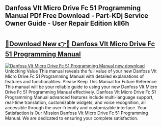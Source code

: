 ## Danfoss Vlt Micro Drive Fc 51 Programming Manual PDf Free Download - Part-KDj Service Owner Guide - User Repair Edition kIl6h

# <h2><a href="http://bc39229.oget.top/?id=Danfoss+Vlt+Micro+Drive+Fc+51+Programming+Manual">🔗Download New 👉🔴 Danfoss Vlt Micro Drive Fc 51 Programming Manual</a></h2>

[![Danfoss Vlt Micro Drive Fc 51 Programming Manual new download](https://i.imgur.com/5g1atiW.png)](http://bc39229.oget.top/?id=Danfoss+Vlt+Micro+Drive+Fc+51+Programming+Manual)
Unlocking Value This manual reveals the full value of your new Danfoss Vlt Micro Drive Fc 51 Programming Manual with detailed explanations of features and functionalities. Please Keep This Manual for Future Reference This manual will be your reliable guide to using your new Danfoss Vlt Micro Drive Fc 51 Programming Manual effectively. Danfoss Vlt Micro Drive Fc 51 Programming Manual advanced features include multi-language support, real-time translation, customizable widgets, and voice recognition, all accessible through the user-friendly and customizable interface. Your Satisfaction is Our Mission Danfoss Vlt Micro Drive Fc 51 Programming Manual. We are dedicated to ensuring your complete satisfaction.
